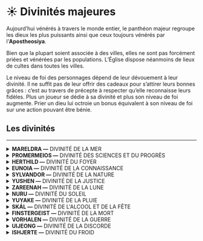 # ☀ Divinités majeures

Aujourd’hui vénérés à travers le monde entier, le panthéon majeur regroupe les dieux les plus puissants ainsi que ceux toujours vénérés par l’**Apostheosiya**.&#x20;

Bien que la plupart soient associée à des villes, elles ne sont pas forcément priées et vénérées par les populations. L’Église dispose néanmoins de lieux de cultes dans toutes les villes.

Le niveau de foi des personnages dépend de leur dévouement à leur divinité. Il ne suffit pas de leur offrir des cadeaux pour s’attirer leurs bonnes grâces : c’est au travers de précepte à respecter qu’elle reconnaisse leurs fidèles. Plus un joueur se dédie à sa divinité et plus son niveau de foi augmente. Prier un dieu lui octroie un bonus équivalent à son niveau de foi sur une action pouvant être bénie.

## Les divinités

***

<details>

<summary><strong>MARELDRA —</strong> DIVINITÉ DE LA MER</summary>

#### Précepte

Se baigner nu à minuit

#### Bénédictions

* Bonus pour la navigation maritime (manœuvrer, se repérer, etc.)&#x20;
* Bonus pour approcher/dresser/communiquer avec des créatures marines (non-hostiles)

</details>

<details>

<summary><strong>PROMERMEIOS —</strong> DIVINITÉ DES SCIENCES ET DU PROGRÈS</summary>



</details>

<details>

<summary><strong>HERTHILD —</strong> DIVINITÉ DU FOYER</summary>



</details>

<details>

<summary><strong>EUNOIA —</strong> DIVINITÉ DE LA CONNAISSANCE</summary>



</details>

<details>

<summary><strong>SYLVANDOR —</strong> DIVINITÉ DE LA NATURE</summary>



</details>

<details>

<summary><strong>YUSHEN —</strong> DIVINITÉ DE LA JUSTICE</summary>



</details>

<details>

<summary><strong>ZAREENAH —</strong> DIVINITÉ DE LA LUNE</summary>



</details>

<details>

<summary><strong>NURU —</strong> DIVINITÉ DU SOLEIL</summary>



</details>

<details>

<summary><strong>YUYAKE —</strong> DIVINITÉ DE LA PLUIE</summary>



</details>

<details>

<summary><strong>SKÁL —</strong> DIVINITÉ DE L'ALCOOL ET DE LA FÊTE</summary>



</details>

<details>

<summary><strong>FINSTERGEIST —</strong> DIVINITÉ DE LA MORT</summary>



</details>

<details>

<summary><strong>VORHALEN —</strong> DIVINITÉ DE LA GUERRE</summary>



</details>

<details>

<summary><strong>UIJEONG —</strong> DIVINITÉ DE LA DISCORDE</summary>



</details>

<details>

<summary><strong>ISHJERTE —</strong> DIVINITÉ DU FROID</summary>



</details>
